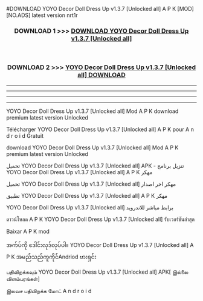 #DOWNLOAD YOYO Decor Doll Dress Up v1.3.7  [Unlocked all] A P K [MOD] [NO.ADS] latest version nrt1r



<div align="center">

<h3>DOWNLOAD 1 >>> <a href="https://teeasianyam.web.app?sq=YOYO Decor Doll Dress Up v1.3.7  [Unlocked all]">DOWNLOAD YOYO Decor Doll Dress Up v1.3.7  [Unlocked all] </a></h3><br>

<h3>DOWNLOAD 2 >>> <a href="https://teeasianyam.web.app?sq=YOYO Decor Doll Dress Up v1.3.7  [Unlocked all] ">YOYO Decor Doll Dress Up v1.3.7  [Unlocked all]  DOWNLOAD </a></h3>

</div>


----------------------------------------------------------

----------------------------------------------------------

----------------------------------------------------------

----------------------------------------------------------


YOYO Decor Doll Dress Up v1.3.7  [Unlocked all]  Mod A P K download premium latest version Unlocked

Télécharger YOYO Decor Doll Dress Up v1.3.7  [Unlocked all]  A P K pour A n d r o i d Gratuit

download YOYO Decor Doll Dress Up v1.3.7  [Unlocked all]  Mod A P K premium latest version Unlocked

تحميل YOYO Decor Doll Dress Up v1.3.7  [Unlocked all]  APK - تنزيل برنامج YOYO Decor Doll Dress Up v1.3.7  [Unlocked all]  A P K مهكر

تحميل YOYO Decor Doll Dress Up v1.3.7  [Unlocked all]  مهكر اخر اصدار

تطبيق YOYO Decor Doll Dress Up v1.3.7  [Unlocked all]  A P K مهكر

YOYO Decor Doll Dress Up v1.3.7  [Unlocked all]  برابط مباشر للاندرويد

ดาวน์โหลด A P K YOYO Decor Doll Dress Up v1.3.7  [Unlocked all]  รับเวอร์ชันล่าสุด

Baixar A P K mod

အက်ပ်ကို ဒေါင်းလုဒ်လုပ်ပါ။ YOYO Decor Doll Dress Up v1.3.7  [Unlocked all]  A P K အမည်သည်ကူကိုင်Andriod ဗားရှင်း

பதிவிறக்கவும் YOYO Decor Doll Dress Up v1.3.7  [Unlocked all]  APK[ இல்லை விளம்பரங்கள்] 
 
இலவச பதிவிறக்க மோட் A n d r o i d



